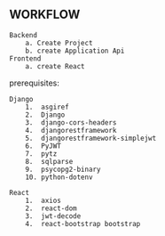 ## WORKFLOW
    Backend
        a. Create Project 
        b. create Application Api
    Frontend
        a. create React

prerequisites:

    Django
        1.  asgiref
        2.  Django
        3.  django-cors-headers
        4.  djangorestframework
        5.  djangorestframework-simplejwt
        6.  PyJWT
        7.  pytz
        8.  sqlparse
        9.  psycopg2-binary
        10. python-dotenv

    React
        1.  axios 
        2.  react-dom 
        3.  jwt-decode
        4.  react-bootstrap bootstrap